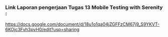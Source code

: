 ### Link Laporan pengerjaan Tugas 13 Mobile Testing with Serenity : 
https://docs.google.com/document/d/18u1o1qa04jZGFFzCM67j9_S9YKVT-6KOjc3Fvh3pvH0/edit?usp=sharing
